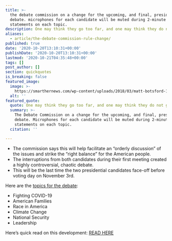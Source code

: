 ```yaml
---
title: >-
  the debate commission on a change for the upcoming, and final, presidential
  debate. microphones for each candidate will be muted during 2-minute opening
  statements on each topic.
description: One may think they go too far, and one may think they do not go far enough.
aliases:
  - article/the-debate-commission-rule-change/
published: true
date: '2020-10-20T13:10:31+00:00'
publishDate: '2020-10-20T13:10:31+00:00'
lastmod: '2020-10-21T04:35:48+00:00'
tags: []
post_author: []
section: quickquotes
is_breaking: false
featured_image:
  image: >-
    https://smarthernews.com/wp-content/uploads/2018/03/matt-botsford-197870-unsplash-scaled.jpg
  alt: ''
featured_quote:
  quote: One may think they go too far, and one may think they do not go far enough.
  summary: >-
    The Debate Commission on a change for the upcoming, and final, presidential
    debate. Microphones for each candidate will be muted during 2-minute opening
    statements on each topic.
  citation: ''

---
```

*   The commission says this will help facilitate an “orderly discussion” of the issues and strike the “right balance” for the American people.
*   The interruptions from both candidates during their first meeting created a highly controversial, chaotic debate.
*   This will be the last time the two presidential candidates face-off before voting day on November 3rd.

Here are the [topics for the debate](\"https://www.debates.org/2020/10/16/moderator-announces-topics-for-oct-22-presidential-debate/\"):

*   Fighting COVID-19
*   American Families
*   Race in America
*   Climate Change
*   National Security
*   Leadership

Here’s quick read on this development: [READ HERE](\"https://www.npr.org/2020/10/19/925605044/candidates-will-have-some-uninterrupted-time-in-final-presidential-debate\")